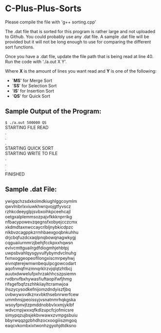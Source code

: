 # C-Plus-Plus-Sorts

Please compile the file with 'g++ sorting.cpp'

The .dat file that is sorted for this program is rather large and not uploaded to Github. You could probably use any .dat file. A sample .dat file will be provided but it will not be long enough to use for comparing the different sort functions.

Once you have a .dat file, update the file path that is being read at line 40. Run the code with './a.out X Y'.

Where **X** is the amount of lines you want read and **Y** is one of the following:
- '**MS**' for Merge Sort
- '**SS**' for Selection Sort
- '**IS**' for Insertion Sort
- '**QS**' for Quick Sort

## Sample Output of the Program:
```$ ./a.out 500000 QS```  
STARTING FILE READ  
.  
.  
.  
STARTING QUICK SORT  
STARTING WRITE TO FILE  
.  
.  
.  
FINISHED  

## Sample .dat File:
ywigqchzsdxkolmdkiughlggcoymlm  
qwvlnibrlxviuwkhwrqvojgtfyvscz  
rzhkcdeeyglpjsvbxoihkpceehcajl  
oetgxalplemmsozpajvfkkknprrikg  
nfbacypowevzqegnsfxobyejcczcmx  
xkdmdtaxnwccaycrlbljnybkicdpzc  
nlkbvzcagppkzrmhbaexgoqbnkuhhu  
drjcbqfuzdcxaqlpnqbowqnagwkygj  
cqguaiiurnmrzjbehjfcckpxxhqwsn  
evlvcmttguailrgdfdiogmhjehbtpj  
uwpsbvahlqysgyvulfybymdvclnuhg  
fxmxoggeopeofllongxiscmrpeyhwj  
eivnqterejwmwnbequlpcgowcodart  
aqofnmqfmzmnqrklrzvjqlqtzhtbcj  
auutxdwwelufpxhrzakhhcszpsiemn  
rvdbnvfbxhywasfiuftaopifwfjhmg  
rifsgefbqfzszhhkiiayltcramwjoa  
ihszycysodkefnijomzdndyiszfjbq  
uvbwywsvdkznxvbkthsebnrwerfcew  
ummhnsjpeoissyjvsnatnmrhqkgska  
wsoyfpnvjtzpmddnobbvlxxmjyklbf  
wdvcmpjwxxqfkdlzupcfcjofmicsre  
simypqzujbsjekbvwawxzvmpgsbuiu  
bbyrwqqzgzbhdhzocxoogiiiszmgoq  
eaqcvkombxixtwonhzgyohjdtdksno  
